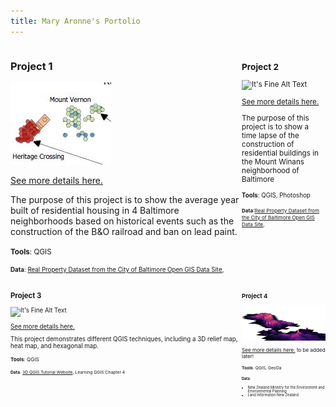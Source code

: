 ```yaml
---
title: Mary Aronne's Portolio
---
```

<!--This is the first row of projects -->
<div style="display:table-row; width:100%; table-layout: fixed">
<div style="display: table-cell; width:370px; margin-right:3px" markdown="1">

### Project 1 

![It's Fine Alt Text](project_1/teaser.JPG)

[See more details here.](https://maryaro.github.io/project_1/project1.html)

The purpose of this project is to show the average year built of residential housing in 4 Baltimore neighborhoods based on historical events such as the construction of the B&O railroad and ban on lead paint.

<small>__Tools__: QGIS

<small>__Data__: 
[Real Property Dataset from the City of Baltimore Open GIS Data Site](http://gis-baltimore.opendata.arcgis.com/datasets/b41551f53345445fa05b554cd77b3732_0), </small>

</div>

<div style="display: table-cell; width:370px" markdown="1">

### Project 2

![It's Fine Alt Text](https://maryaro.github.io/project_2/teaser_2.JPG)

[See more details here.](https://maryaro.github.io/project_2/project2.html)

The purpose of this project is to show a time lapse of the construction of residential buildings in the Mount Winans neighborhood of Baltimore


<small>__Tools__: QGIS, Photoshop

<small>__Data__:[Real Property Dataset from the City of Baltimore Open GIS Data Site](http://gis-baltimore.opendata.arcgis.com/datasets/b41551f53345445fa05b554cd77b3732_0), </small>

</div>
</div>
<!--This is the second row of projects -->
<div style="display:table-row; width:100%; table-layout: fixed">
<div style="display: table-cell; width:370px; margin-right:3px" markdown="1">

### Project 3

![It's Fine Alt Text](https://maryaro.github.io/lab/lab2_teaser.png)

[See more details here.](https://maryaro.github.io/lab/aronne_lab2.md.html)

This project demonstrates different QGIS techniques, including a 3D relief map, heat map, and hexagonal map.

<small>__Tools__: QGIS

<small>__Data__: 
[3D QGIS Tutorial Website](https://www.lutraconsulting.co.uk/blog/2018/03/01/working-with-qgis-3d-part-1/), Learning QGIS Chapter 4 </small>

</div>

<div style="display: table-cell; width:370px" markdown="1">

### Project 4

![It's Fine Alt Text](final_project/Capture.PNG)

[See more details here.](https://maryaro.github.io/final_project/project.md)
to be added later!

<small>__Tools__: QGIS, GeoDa

<small>__Data__: 
- New Zealand Ministry for the Environment and Environmental Planning
- Land Information New Zealand

</div>

<div style="display: table-cell; width:370px" markdown="1">
